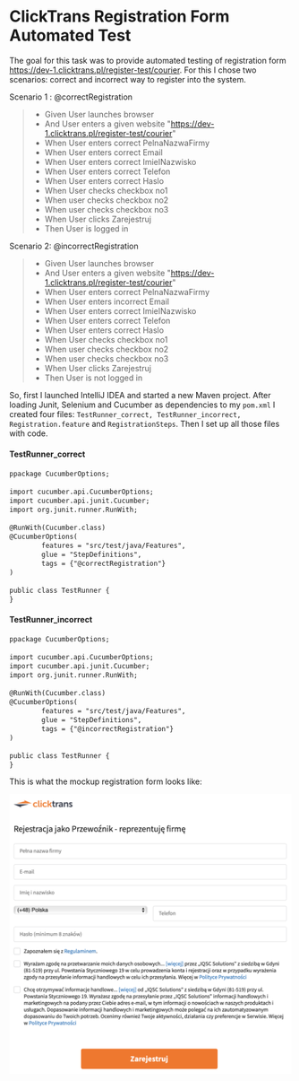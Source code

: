 # ClickTrans Registration Form Automated Test

The goal for this task was to provide automated testing of registration form https://dev-1.clicktrans.pl/register-test/courier. For this I chose two scenarios: correct and incorrect way to register into the system.

Scenario 1 : @correctRegistration

>- Given User launches browser
>- And User enters a given website "https://dev-1.clicktrans.pl/register-test/courier"
>- When User enters correct PelnaNazwaFirmy
>- When User enters correct Email
>- When  User enters correct ImieINazwisko
>- When  User enters correct Telefon
>- When  User enters correct Haslo
>- When User checks checkbox no1
>- When user checks checkbox no2
>- When user checks checkbox no3
>- When  User clicks Zarejestruj
>- Then User is logged in
    
Scenario 2: @incorrectRegistration

>- Given User launches browser
>- And User enters a given website "https://dev-1.clicktrans.pl/register-test/courier"
>- When User enters correct PelnaNazwaFirmy
>- When User enters incorrect Email
>- When  User enters correct ImieINazwisko
>- When  User enters correct Telefon
>- When  User enters correct Haslo
>- When User checks checkbox no1
>- When user checks checkbox no2
>- When user checks checkbox no3
>- When  User clicks Zarejestruj
>- Then User is not logged in

So, first I launched IntelliJ IDEA and started a new Maven project. After loading Junit, Selenium and Cucumber as dependencies to my `pom.xml` I created four files: `TestRunner_correct, TestRunner_incorrect, Registration.feature` and `RegistrationSteps`. Then I set up all those files with code.

#### TestRunner_correct

```
ppackage CucumberOptions;

import cucumber.api.CucumberOptions;
import cucumber.api.junit.Cucumber;
import org.junit.runner.RunWith;

@RunWith(Cucumber.class)
@CucumberOptions(
        features = "src/test/java/Features",
        glue = "StepDefinitions",
        tags = {"@correctRegistration"}
)

public class TestRunner {
}
```

#### TestRunner_incorrect

```
ppackage CucumberOptions;

import cucumber.api.CucumberOptions;
import cucumber.api.junit.Cucumber;
import org.junit.runner.RunWith;

@RunWith(Cucumber.class)
@CucumberOptions(
        features = "src/test/java/Features",
        glue = "StepDefinitions",
        tags = {"@incorrectRegistration"}
)

public class TestRunner {
}
```





This is what the mockup registration form looks like:

![](https://github.com/kkowalRepository/kkowal_portfolio/blob/master/Manual%20Testing/ClickTrans%20mockup%20registration%20form%20test/png/regForm.png)



